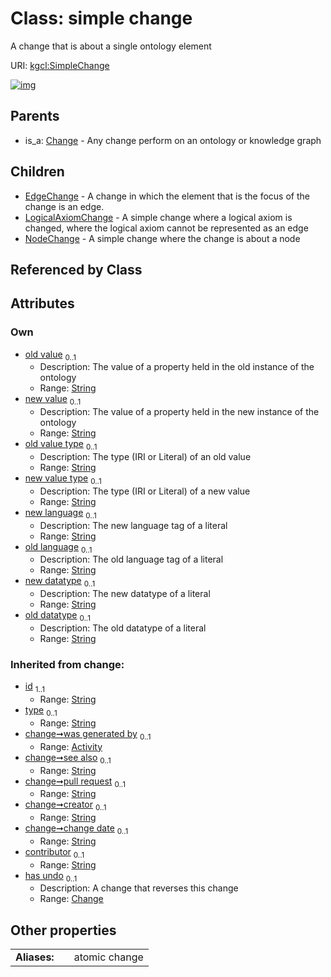 
# Class: simple change


A change that is about a single ontology element

URI: [kgcl:SimpleChange](http://w3id.org/kgcl/SimpleChange)


[![img](https://yuml.me/diagram/nofunky;dir:TB/class/[SimpleChange&#124;old_value:string%20%3F;new_value:string%20%3F;old_value_type:string%20%3F;new_value_type:string%20%3F;new_language:string%20%3F;old_language:string%20%3F;new_datatype:string%20%3F;old_datatype:string%20%3F;id(i):string;type(i):string%20%3F;see_also(i):string%20%3F;pull_request(i):string%20%3F;creator(i):string%20%3F;change_date(i):string%20%3F;contributor(i):string%20%3F]^-[NodeChange],[SimpleChange]^-[LogicalAxiomChange],[SimpleChange]^-[EdgeChange],[Change]^-[SimpleChange],[NodeChange],[LogicalAxiomChange],[EdgeChange],[Change],[Activity])](https://yuml.me/diagram/nofunky;dir:TB/class/[SimpleChange&#124;old_value:string%20%3F;new_value:string%20%3F;old_value_type:string%20%3F;new_value_type:string%20%3F;new_language:string%20%3F;old_language:string%20%3F;new_datatype:string%20%3F;old_datatype:string%20%3F;id(i):string;type(i):string%20%3F;see_also(i):string%20%3F;pull_request(i):string%20%3F;creator(i):string%20%3F;change_date(i):string%20%3F;contributor(i):string%20%3F]^-[NodeChange],[SimpleChange]^-[LogicalAxiomChange],[SimpleChange]^-[EdgeChange],[Change]^-[SimpleChange],[NodeChange],[LogicalAxiomChange],[EdgeChange],[Change],[Activity])

## Parents

 *  is_a: [Change](Change.md) - Any change perform on an ontology or knowledge graph

## Children

 * [EdgeChange](EdgeChange.md) - A change in which the element that is the focus of the change is an edge.
 * [LogicalAxiomChange](LogicalAxiomChange.md) - A simple change where a logical axiom is changed, where the logical axiom cannot be represented as an edge
 * [NodeChange](NodeChange.md) - A simple change where the change is about a node

## Referenced by Class


## Attributes


### Own

 * [old value](old_value.md)  <sub>0..1</sub>
     * Description: The value of a property held in the old instance of the ontology
     * Range: [String](types/String.md)
 * [new value](new_value.md)  <sub>0..1</sub>
     * Description: The value of a property held in the new instance of the ontology
     * Range: [String](types/String.md)
 * [old value type](old_value_type.md)  <sub>0..1</sub>
     * Description: The type (IRI or Literal) of an old value
     * Range: [String](types/String.md)
 * [new value type](new_value_type.md)  <sub>0..1</sub>
     * Description: The type (IRI or Literal) of a new value
     * Range: [String](types/String.md)
 * [new language](new_language.md)  <sub>0..1</sub>
     * Description: The new language tag of a literal
     * Range: [String](types/String.md)
 * [old language](old_language.md)  <sub>0..1</sub>
     * Description: The old language tag of a literal
     * Range: [String](types/String.md)
 * [new datatype](new_datatype.md)  <sub>0..1</sub>
     * Description: The new datatype of a literal
     * Range: [String](types/String.md)
 * [old datatype](old_datatype.md)  <sub>0..1</sub>
     * Description: The old datatype of a literal
     * Range: [String](types/String.md)

### Inherited from change:

 * [id](id.md)  <sub>1..1</sub>
     * Range: [String](types/String.md)
 * [type](type.md)  <sub>0..1</sub>
     * Range: [String](types/String.md)
 * [change➞was generated by](change_was_generated_by.md)  <sub>0..1</sub>
     * Range: [Activity](Activity.md)
 * [change➞see also](change_see_also.md)  <sub>0..1</sub>
     * Range: [String](types/String.md)
 * [change➞pull request](change_pull_request.md)  <sub>0..1</sub>
     * Range: [String](types/String.md)
 * [change➞creator](change_creator.md)  <sub>0..1</sub>
     * Range: [String](types/String.md)
 * [change➞change date](change_change_date.md)  <sub>0..1</sub>
     * Range: [String](types/String.md)
 * [contributor](contributor.md)  <sub>0..1</sub>
     * Range: [String](types/String.md)
 * [has undo](has_undo.md)  <sub>0..1</sub>
     * Description: A change that reverses this change
     * Range: [Change](Change.md)

## Other properties

|  |  |  |
| --- | --- | --- |
| **Aliases:** | | atomic change |

